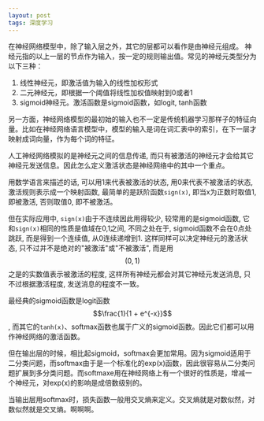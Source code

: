 ```yaml
---
layout: post
tags: 深度学习
---
```


在神经网络模型中，除了输入层之外，其它的层都可以看作是由神经元组成。
神经元指的以上一层的节点作为输入，按一定的规则输出值。常见的神经元类型分为以下三种：

1. 线性神经元，即激活值为输入的线性加权形式
2. 二元神经元，即根据一个阈值将线性加权值映射到0或者1
2. sigmoid神经元。激活函数是sigmoid函数，如logit, tanh函数

另一方面，神经网络模型的最初始的输入也不一定是传统机器学习那样子的特征向量。比如在神经网络语言模型中，模型的输入是词在词汇表中的索引，在下一层才映射成词向量，作为每个词的特征。

人工神经网络模拟的是神经元之间的信息传递, 而只有被激活的神经元才会给其它神经元发送信息。因此怎么定义激活状态是神经网络中的其中一个重点。

用数学语言来描述的话, 可以用1来代表被激活的状态, 用0来代表不被激活的状态, 激活规则表示成一个映射函数, 最简单的是跃阶函数```sign(x)```, 即当x为正数时取值1, 即被激活, 否则取值0, 即不被激活。

但在实际应用中, ```sign(x)```由于不连续因此用得较少, 较常用的是sigmoid函数, 它和```sign(x)```相同的性质是值域在0,1之间, 不同之处在于, sigmoid函数不会在0点处跳跃, 而是得到一个连续值, 从0连续递增到1. 这样同样可以决定神经元的激活状态, 只不过并不是绝对的"被激活"或"不被激活", 而是用$$(0, 1)$$之是的实数值表示被激活的程度, 这样所有神经元都会对其它神经元发送消息, 只不过根据激活程度, 发送消息的程度不一致。

最经典的sigmoid函数是logit函数$$\frac{1}{1 + e^{-x}}$$, 而其它的```tanh(x)```、softmax函数也属于广义的sigmoid函数。因此它们都可以用作神经网络的激活函数。

但在输出层的时候，相比起sigmoid，softmax会更加常用。因为sigmoid适用于二分类问题，而softmax由于是一个标准化的exp(x)函数，因此很容易从二分类问题扩展到多分类问题。而softmaxe用在神经网络上有一个很好的性质是，增减一个神经元，对exp(x)的影响是成倍数级别的。

当输出层用softmax时，损失函数一般用交叉熵来定义。交叉熵就是对数似然，对数似然就是交叉熵。啊啊啊。

